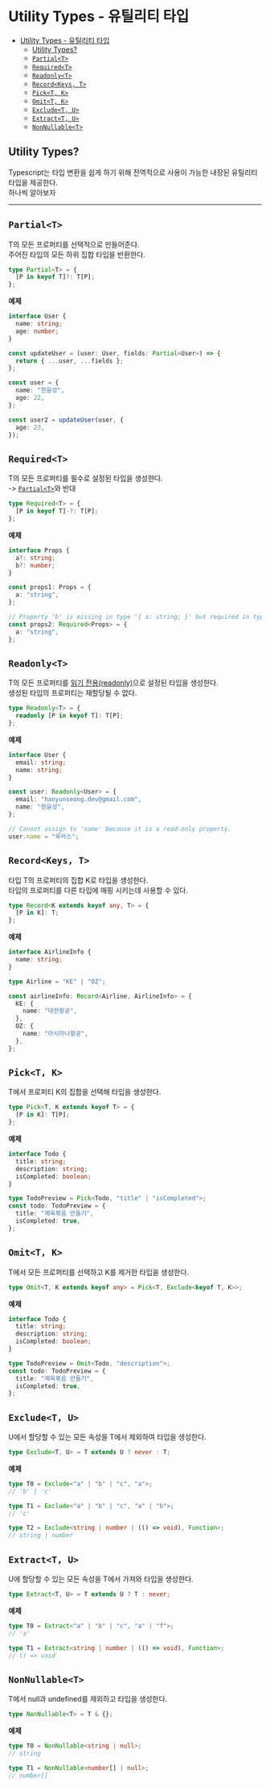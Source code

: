 # Utility Types - 유틸리티 타입

- [Utility Types - 유틸리티 타입](#utility-types---유틸리티-타입)
  - [Utility Types?](#utility-types)
  - [`Partial<T>`](#partialt)
  - [`Required<T>`](#requiredt)
  - [`Readonly<T>`](#readonlyt)
  - [`Record<Keys, T>`](#recordkeys-t)
  - [`Pick<T, K>`](#pickt-k)
  - [`Omit<T, K>`](#omitt-k)
  - [`Exclude<T, U>`](#excludet-u)
  - [`Extract<T, U>`](#extractt-u)
  - [`NonNullable<T>`](#nonnullablet)

## Utility Types?

Typescript는 타입 변환을 쉽게 하기 위해 전역적으로 사용이 가능한 내장된 유틸리티 타입을 제공한다.  
하나씩 알아보자

---

## `Partial<T>`

T의 모든 프로퍼티를 선택적으로 만들어준다.  
주어진 타입의 모든 하위 집합 타입을 반환한다.

```ts
type Partial<T> = {
  [P in keyof T]?: T[P];
};
```

**예제**

```ts
interface User {
  name: string;
  age: number;
}

const updateUser = (user: User, fields: Partial<User>) => {
  return { ...user, ...fields };
};

const user = {
  name: "한윤성",
  age: 22,
};

const user2 = updateUser(user, {
  age: 23,
});
```

## `Required<T>`

T의 모든 프로퍼티를 필수로 설정된 타입을 생성한다.  
-> [`Partial<T>`](#partialt)와 반대

```ts
type Required<T> = {
  [P in keyof T]-?: T[P];
};
```

**예제**

```ts
interface Props {
  a?: string;
  b?: number;
}

const props1: Props = {
  a: "string",
};

// Property 'b' is missing in type '{ a: string; }' but required in type 'Required<Props>'
const props2: Required<Props> = {
  a: "string",
};
```

## `Readonly<T>`

T의 모든 프로퍼티를 [읽기 전용(readonly)](https://radlohead.gitbook.io/typescript-deep-dive/type-system/readonly)으로 설정된 타입을 생성한다.  
생성된 타입의 프로퍼티는 재할당될 수 없다.

```ts
type Readonly<T> = {
  readonly [P in keyof T]: T[P];
};
```

**예제**

```ts
interface User {
  email: string;
  name: string;
}

const user: Readonly<User> = {
  email: "hanyunseong.dev@gmail.com",
  name: "한윤성",
};

// Cannot assign to 'name' because it is a read-only property.
user.name = "루카스";
```

## `Record<Keys, T>`

타입 T의 프로퍼티의 집합 K로 타입을 생성한다.  
타입의 프로퍼티를 다른 타입에 매핑 시키는데 사용할 수 있다.

```ts
type Record<K extends keyof any, T> = {
  [P in K]: T;
};
```

**예제**

```ts
interface AirlineInfo {
  name: string;
}

type Airline = "KE" | "OZ";

const airlineInfo: Record<Airline, AirlineInfo> = {
  KE: {
    name: "대한항공",
  },
  OZ: {
    name: "아시아나항공",
  },
};
```

## `Pick<T, K>`

T에서 프로퍼티 K의 집합을 선택해 타입을 생성한다.

```ts
type Pick<T, K extends keyof T> = {
  [P in K]: T[P];
};
```

**예제**

```ts
interface Todo {
  title: string;
  description: string;
  isCompleted: boolean;
}

type TodoPreview = Pick<Todo, "title" | "isCompleted">;
const todo: TodoPreview = {
  title: "제육볶음 만들기",
  isCompleted: true,
};
```

## `Omit<T, K>`

T에서 모든 프로퍼티를 선택하고 K를 제거한 타입을 생성한다.

```ts
type Omit<T, K extends keyof any> = Pick<T, Exclude<keyof T, K>>;
```

**예제**

```ts
interface Todo {
  title: string;
  description: string;
  isCompleted: boolean;
}

type TodoPreview = Omit<Todo, "description">;
const todo: TodoPreview = {
  title: "제육볶음 만들기",
  isCompleted: true,
};
```

## `Exclude<T, U>`

U에서 할당할 수 있는 모든 속성을 T에서 제외하여 타입을 생성한다.

```ts
type Exclude<T, U> = T extends U ? never : T;
```

**예제**

```ts
type T0 = Exclude<"a" | "b" | "c", "a">;
// 'b' | 'c'

type T1 = Exclude<"a" | "b" | "c", "a" | "b">;
// 'c'

type T2 = Exclude<string | number | (() => void), Function>;
// string | number
```

## `Extract<T, U>`

U에 할당할 수 있는 모든 속성을 T에서 가져와 타입을 생성한다.

```ts
type Extract<T, U> = T extends U ? T : never;
```

**예제**

```ts
type T0 = Extract<"a" | "b" | "c", "a" | "f">;
// 'a'

type T1 = Extract<string | number | (() => void), Function>;
// () => void
```

## `NonNullable<T>`

T에서 null과 undefined를 제외하고 타입을 생성한다.

```ts
type NonNullable<T> = T & {};
```

**예제**

```ts
type T0 = NonNullable<string | null>;
// string

type T1 = NonNullable<number[] | null>;
// number[]
```
